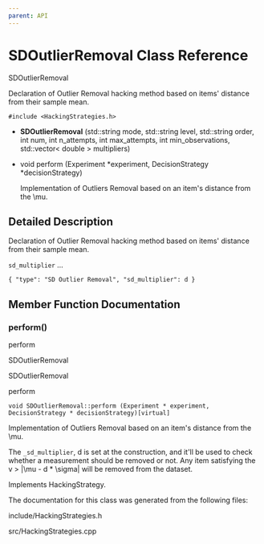 ```yaml
---
parent: API
---
```


SDOutlierRemoval Class Reference
================================

SDOutlierRemoval

Declaration of Outlier Removal hacking method based on items\' distance
from their sample mean.

`#include <HackingStrategies.h>`

-   **SDOutlierRemoval** (std::string mode, std::string level,
    std::string order, int num, int n\_attempts, int max\_attempts, int
    min\_observations, std::vector\< double \> multipliers)

-   void perform (Experiment \*experiment, DecisionStrategy
    \*decisionStrategy)

    Implementation of Outliers Removal based on an item\'s distance from
    the \\mu.

Detailed Description
--------------------

Declaration of Outlier Removal hacking method based on items\' distance
from their sample mean.

`sd_multiplier` \...

`{ "type": "SD Outlier Removal", "sd_multiplier": d }`

Member Function Documentation
-----------------------------

### perform()

perform

SDOutlierRemoval

SDOutlierRemoval

perform

`void SDOutlierRemoval::perform (Experiment * experiment, DecisionStrategy * decisionStrategy)[virtual]`

Implementation of Outliers Removal based on an item\'s distance from the
\\mu.

The `_sd_multiplier`, d is set at the construction, and it\'ll be used
to check whether a measurement should be removed or not. Any item
satisfying the v \> \|\\mu - d \* \\sigma\| will be removed from the
dataset.

Implements HackingStrategy.

The documentation for this class was generated from the following files:

include/HackingStrategies.h

src/HackingStrategies.cpp
